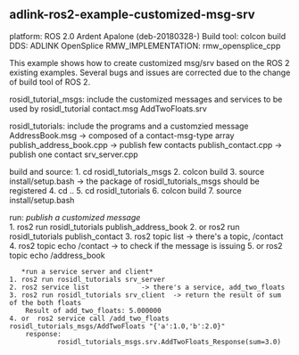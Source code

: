 ## adlink-ros2-example-customized-msg-srv
platform: ROS 2.0 Ardent Apalone (deb-20180328-)
Build tool: colcon build
DDS:   ADLINK OpenSplice 
RMW_IMPLEMENTATION: rmw_opensplice_cpp


This example shows how to create customized msg/srv based on the ROS 2 existing examples. Several bugs and issues are corrected due to the change of build tool of ROS 2. 

rosidl_tutorial_msgs:  include the customized messages and services to be used by rosidl_tutorial
		        contact.msg
			AddTwoFloats.srv

rosidl_tutorials:     include the programs and a customzied message
			AddressBook.msg		   ->  composed of a contact-msg-type array
			publish_address_book.cpp   ->  publish few contacts
			publish_contact.cpp        ->  publish one contact
			srv_server.cpp

build and source:
	1.  cd rosidl_tutorials_msgs
	2.  colcon build
	3.  source install/setup.bash      ->   the package of rosidl_tutorials_msgs should be registered 
	4.  cd ..
	5.  cd rosidl_tutorials 
	6.  colcon build
	7.  source install/setup.bash
	    	
run:
       *publish a customized message*		
	1. ros2 run rosidl_tutorials publish_address_book
	2. or ros2 run rosidl_tutorials publish_contact
	3. ros2 topic list               -> there's a topic, /contact
	4. ros2 topic echo /contact      -> to check if the message is issuing
	5. or ros2 topic echo /address_book

       *run a service server and client*
	1. ros2 run rosidl_tutorials srv_server
	2. ros2 service list             -> there's a service, add_two_floats
	3. ros2 run rosidl_tutorials srv_client  -> return the result of sum of the both floats
		Result of add_two_floats: 5.000000
	4. or  ros2 service call /add_two_floats rosidl_tutorials_msgs/AddTwoFloats "{'a':1.0,'b':2.0}"
		response:
                rosidl_tutorials_msgs.srv.AddTwoFloats_Response(sum=3.0)

			

